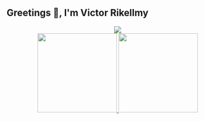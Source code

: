 ## Greetings 👋, I'm Victor Rikellmy



<div align="center">
  <img src="https://camo.githubusercontent.com/ddbe573916c6d4c079c9611baecb66006835f3382c502924ee8809576697f557/68747470733a2f2f63646e2e6472696262626c652e636f6d2f75736572732f3233393735352f73637265656e73686f74732f343535373531352f30312d626f62612d666574745f737469636b65725f6461766567616d657a2e676966">
</div>

<div align="center">

  <a href="https://github.com/Arttanjeiro">

  <img height="180em" src="https://github-readme-stats.vercel.app/api?username=Arttanjeiro&show_icons=true&theme=dark&include_all_commits=true&count_private=true"/>

  <img height="180em" src="https://github-readme-stats.vercel.app/api/top-langs/?username=Arttanjeiro&layout=compact&langs_count=7&theme=dark"/>

</div>
  





